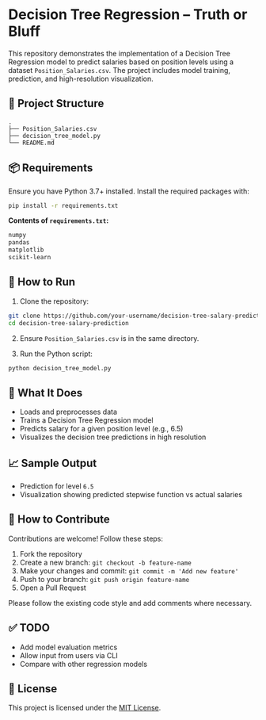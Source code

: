
# Decision Tree Regression – Truth or Bluff

This repository demonstrates the implementation of a Decision Tree Regression model to predict salaries based on position levels using a dataset `Position_Salaries.csv`. The project includes model training, prediction, and high-resolution visualization.

## 📁 Project Structure

```
.
├── Position_Salaries.csv
├── decision_tree_model.py
└── README.md
```

## 📦 Requirements

Ensure you have Python 3.7+ installed. Install the required packages with:

```bash
pip install -r requirements.txt
```

**Contents of `requirements.txt`:**

```txt
numpy
pandas
matplotlib
scikit-learn
```

## 🚀 How to Run

1. Clone the repository:

```bash
git clone https://github.com/your-username/decision-tree-salary-prediction.git
cd decision-tree-salary-prediction
```

2. Ensure `Position_Salaries.csv` is in the same directory.

3. Run the Python script:

```bash
python decision_tree_model.py
```

## 🧠 What It Does

- Loads and preprocesses data
- Trains a Decision Tree Regression model
- Predicts salary for a given position level (e.g., 6.5)
- Visualizes the decision tree predictions in high resolution

## 📈 Sample Output

- Prediction for level `6.5`
- Visualization showing predicted stepwise function vs actual salaries

## 🤝 How to Contribute

Contributions are welcome! Follow these steps:

1. Fork the repository
2. Create a new branch: `git checkout -b feature-name`
3. Make your changes and commit: `git commit -m 'Add new feature'`
4. Push to your branch: `git push origin feature-name`
5. Open a Pull Request

Please follow the existing code style and add comments where necessary.

## ✅ TODO

- Add model evaluation metrics
- Allow input from users via CLI
- Compare with other regression models

## 📄 License

This project is licensed under the [MIT License](LICENSE).

